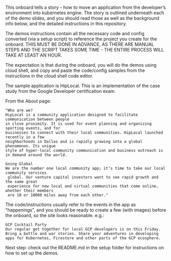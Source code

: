 This onboard tells a story - how to move an application from the developer’s environment into 
kubernetes engine. The story is outlined underneath each of the demo slides, and you should 
read those as well as the background info below, and the detailed instructions in this 
repository. 

The demos instructions contain all the necessary code and config converted (via a setup script)
to reference the project you create for the onboard. THIS MUST BE DONE IN ADVANCE, AS THERE 
ARE MANUAL STEPS AND THE SCRIPT TAKES SOME TIME - THE ENTIRE PROCESS WILL TAKE AT LEAST AN 
HOUR. 

The expectation is that during the onboard, you will do the demos using cloud shell, and copy 
and paste the code/config samples from the instructions in the cloud shell code editor.

The sample application is HipLocal.  This is an implementation of the case study from the 
Google Developer certification exam.

From the About page:

    "Who are we?
    HipLocal is a community application designed to facilitate communication between people
    in close proximity. It is used for event planning and organizing sporting events, and for
    businesses to connect with their local communities. HipLocal launched recently in a few 
    neighborhoods in Dallas and is rapidly growing into a global phenomenon. Its unique
    style of hyper-local community communication and business outreach is in demand around the world.

    Going Global
    We are the number one local community app; it’s time to take our local community services
     global. Our venture capital investors want to see rapid growth and the same great 
     experience for new local and virtual communities that come online, whether their members 
     are 10 or 10000 miles away from each other."

The code/instructions usually refer to the events in the app as "happenings", and you should 
be ready to create a few (with images) before the onboard, so the site looks reasonable. e.g.:

    GCP Cocktail Party
    Our regular get together for local GCP developers is on this Friday. Bring a bottle and war stories. Share your adventures in developing apps for Kubernetes, Firestore and other parts of the GCP ecosphere.

Next step: check out the README.md in the setup folder for instructions on how to set up the  demos. 



